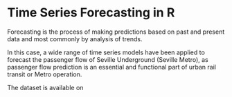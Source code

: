 # Time Series Forecasting in R

Forecasting is the process of making predictions based on past and present data and most commonly by analysis of trends. 

In this case, a wide range of time series models have been applied to forecast the passenger flow of Seville Underground (Seville Metro), as passenger flow prediction is an essential and functional part of urban rail transit or Metro operation.

The dataset is available on 
